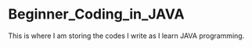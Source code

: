 # Beginner_Coding_in_JAVA
This is where I am storing the codes I write as I learn JAVA programming. 
